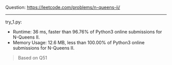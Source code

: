 Question: https://leetcode.com/problems/n-queens-ii/

---

try_1.py:
* Runtime: 36 ms, faster than 96.76% of Python3 online submissions for N-Queens II.
* Memory Usage: 12.6 MB, less than 100.00% of Python3 online submissions for N-Queens II.

> Based on Q51
